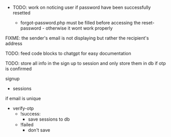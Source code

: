 - TODO: work on noticing user if password have been successfully resetted

  - forgot-password.php must be filled before accessing the reset-password - otherwise it wont work properly

FIXME: the sender's email is not displaying but rather the recipient's address

TODO: feed code blocks to chatgpt for easy documentation

TODO: store all info in the sign up to session and only store them in db if otp is confirmed

signup

- sessions

if email is unique

- verify-otp
  - !success:
    - save sessions to db
  - !failed
    - don't save
